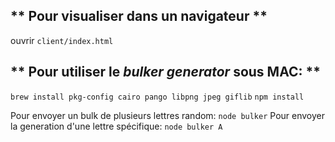 ## ** Pour visualiser dans un navigateur **
ouvrir `client/index.html`

## ** Pour utiliser le _bulker generator_ sous MAC: **
`brew install pkg-config cairo pango libpng jpeg giflib`
`npm install`

Pour envoyer un bulk de plusieurs lettres random: `node bulker`
Pour envoyer la generation d'une lettre spécifique: `node bulker A`
